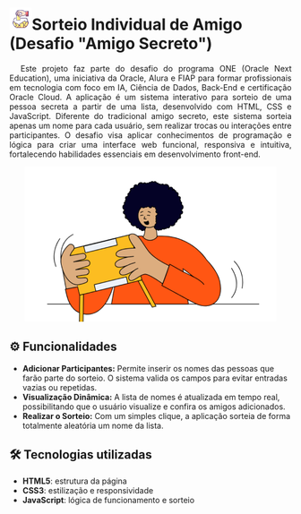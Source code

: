 <h1> 
  <img src="assets/Sorteio.png" alt="Ícone de Sorteio" width="40">Sorteio Individual de Amigo (Desafio "Amigo Secreto") 
</h1>


<p style="text-align: justify; text-indent: 20px;">
Este projeto faz parte do desafio do programa ONE (Oracle Next Education), uma iniciativa da Oracle, Alura e FIAP para formar profissionais em tecnologia com foco em IA, Ciência de Dados, Back-End e certificação Oracle Cloud. A aplicação é um sistema interativo para sorteio de uma pessoa secreta a partir de uma lista, desenvolvido com HTML, CSS e JavaScript. Diferente do tradicional amigo secreto, este sistema sorteia apenas um nome para cada usuário, sem realizar trocas ou interações entre participantes. O desafio visa aplicar conhecimentos de programação e lógica para criar uma interface web funcional, responsiva e intuitiva, fortalecendo habilidades essenciais em desenvolvimento front-end.
</p>

<p align="center">
  <img src="assets/amigo-secreto.png" alt="Imagem do Projeto Sorteio Individual de Amigo">
</p>

## ⚙️ Funcionalidades

- **Adicionar Participantes:** Permite inserir os nomes das pessoas que farão parte do sorteio. O sistema valida os campos para evitar entradas vazias ou repetidas.
- **Visualização Dinâmica:** A lista de nomes é atualizada em tempo real, possibilitando que o usuário visualize e confira os amigos adicionados.
- **Realizar o Sorteio:** Com um simples clique, a aplicação sorteia de forma totalmente aleatória um nome da lista.

## 🛠️ Tecnologias utilizadas

- **HTML5**: estrutura da página
- **CSS3**: estilização e responsividade
- **JavaScript**: lógica de funcionamento e sorteio
